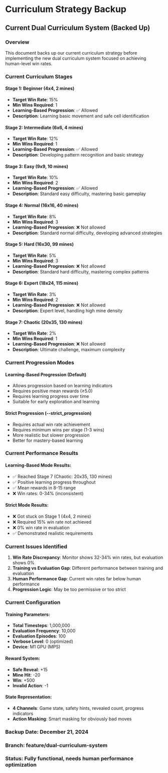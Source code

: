 # Curriculum Strategy Backup

## Current Dual Curriculum System (Backed Up)

### Overview
This document backs up our current curriculum strategy before implementing the new dual curriculum system focused on achieving human-level win rates.

### Current Curriculum Stages

#### Stage 1: Beginner (4x4, 2 mines)
- **Target Win Rate**: 15%
- **Min Wins Required**: 1
- **Learning-Based Progression**: ✅ Allowed
- **Description**: Learning basic movement and safe cell identification

#### Stage 2: Intermediate (6x6, 4 mines)
- **Target Win Rate**: 12%
- **Min Wins Required**: 1
- **Learning-Based Progression**: ✅ Allowed
- **Description**: Developing pattern recognition and basic strategy

#### Stage 3: Easy (9x9, 10 mines)
- **Target Win Rate**: 10%
- **Min Wins Required**: 2
- **Learning-Based Progression**: ✅ Allowed
- **Description**: Standard easy difficulty, mastering basic gameplay

#### Stage 4: Normal (16x16, 40 mines)
- **Target Win Rate**: 8%
- **Min Wins Required**: 3
- **Learning-Based Progression**: ❌ Not allowed
- **Description**: Standard normal difficulty, developing advanced strategies

#### Stage 5: Hard (16x30, 99 mines)
- **Target Win Rate**: 5%
- **Min Wins Required**: 3
- **Learning-Based Progression**: ❌ Not allowed
- **Description**: Standard hard difficulty, mastering complex patterns

#### Stage 6: Expert (18x24, 115 mines)
- **Target Win Rate**: 3%
- **Min Wins Required**: 2
- **Learning-Based Progression**: ❌ Not allowed
- **Description**: Expert level, handling high mine density

#### Stage 7: Chaotic (20x35, 130 mines)
- **Target Win Rate**: 2%
- **Min Wins Required**: 1
- **Learning-Based Progression**: ❌ Not allowed
- **Description**: Ultimate challenge, maximum complexity

### Current Progression Modes

#### Learning-Based Progression (Default)
- Allows progression based on learning indicators
- Requires positive mean rewards (≥5.0)
- Requires learning progress over time
- Suitable for early exploration and learning

#### Strict Progression (--strict_progression)
- Requires actual win rate achievement
- Requires minimum wins per stage (1-3 wins)
- More realistic but slower progression
- Better for mastery-based learning

### Current Performance Results

#### Learning-Based Mode Results:
- ✅ Reached Stage 7 (Chaotic: 20x35, 130 mines)
- ✅ Positive learning progress throughout
- ✅ Mean rewards in 8-15 range
- ❌ Win rates: 0-34% (inconsistent)

#### Strict Mode Results:
- ❌ Got stuck on Stage 1 (4x4, 2 mines)
- ❌ Required 15% win rate not achieved
- ❌ 0% win rate in evaluation
- ✅ Demonstrated realistic requirements

### Current Issues Identified

1. **Win Rate Discrepancy**: Monitor shows 32-34% win rates, but evaluation shows 0%
2. **Training vs Evaluation Gap**: Different performance between training and evaluation
3. **Human Performance Gap**: Current win rates far below human performance
4. **Progression Logic**: May be too permissive or too strict

### Current Configuration

#### Training Parameters:
- **Total Timesteps**: 1,000,000
- **Evaluation Frequency**: 10,000
- **Evaluation Episodes**: 100
- **Verbose Level**: 0 (optimized)
- **Device**: M1 GPU (MPS)

#### Reward System:
- **Safe Reveal**: +15
- **Mine Hit**: -20
- **Win**: +500
- **Invalid Action**: -1

#### State Representation:
- **4 Channels**: Game state, safety hints, revealed count, progress indicators
- **Action Masking**: Smart masking for obviously bad moves

### Backup Date: December 21, 2024
### Branch: feature/dual-curriculum-system
### Status: Fully functional, needs human performance optimization 